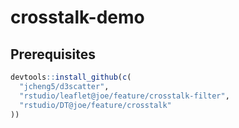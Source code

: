 # crosstalk-demo

## Prerequisites

```r
devtools::install_github(c(
  "jcheng5/d3scatter",
  "rstudio/leaflet@joe/feature/crosstalk-filter",
  "rstudio/DT@joe/feature/crosstalk"
))
```
